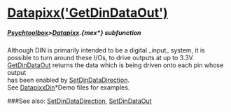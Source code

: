 # [Datapixx('GetDinDataOut')](Datapixx-GetDinDataOut) 
##### [Psychtoolbox](Pyschtoolbox)>[Datapixx](Datapixx).{mex*} subfunction


Although DIN is primarily intended to be a digital \_input\_ system, it is  
possible to turn around these I/Os, to drive outputs at up to 3.3V.  
[GetDinDataOut](GetDinDataOut) returns the data which is being driven onto each pin whose output  
has been enabled by [SetDinDataDirection](SetDinDataDirection).  
See [DatapixxDin](DatapixxDin)\*Demo files for examples.  
  


###See also:
[SetDinDataDirection](Datapixx-SetDinDataDirection), [SetDinDataOut](Datapixx-SetDinDataOut)
